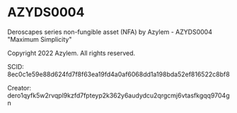 # AZYDS0004
Deroscapes series non-fungible asset (NFA) by Azylem - AZYDS0004 "Maximum Simplicity"

Copyright 2022 Azylem. All rights reserved.

SCID: 8ec0c1e59e88d624fd7f8f63ea19fd4a0af6068dd1a198bda52ef816522c8bf8

Creator: dero1qyfk5w2rvqpl9kzfd7fpteyp2k362y6audydcu2qrgcmj6vtasfkgqq9704gn
